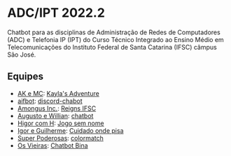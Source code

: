 # ADC/IPT 2022.2

Chatbot para as disciplinas de Administração de Redes de Computadores (ADC) e Telefonia IP (IPT) do Curso Técnico Integrado ao Ensino Médio em Telecomunicações do Instituto Federal de Santa Catarina (IFSC) câmpus São José.

## Equipes

- [AK e MC](https://github.com/AK-MC): [Kayla's Adventure](https://github.com/AK-MC/Kayla-s-adventure)
- [aifbot](https://github.com/aifbot): [discord-chabot](https://github.com/aifbot/discord-chatbot)
- [Amongus Inc.](https://github.com/Amongus-Inc): [Reigns IFSC](https://github.com/Amongus-Inc/ReignsIFSC)
- [Augusto e Willian](https://github.com/Augusto-e-Willian): [chatbot](https://github.com/Augusto-e-Willian/chatbot)
- [Higor com H](https://github.com/higor-com-h): [Jogo sem nome](https://github.com/higor-com-h/jogosemnome)
- [Igor e Guilherme](https://github.com/igor-e-gui): [Cuidado onde pisa](https://github.com/igor-e-gui/cuidado-onde-pisa)
- [Super Poderosas](https://github.com/super-poderosas): [colormatch](https://github.com/super-poderosas/colormatch)
- [Os Vieiras](https://github.com/OsVieiras): [Chatbot Bina](https://github.com/OsVieiras/Chatbot-Bina)
